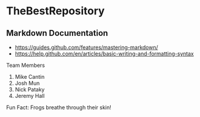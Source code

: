 # TheBestRepository #
## Markdown Documentation ##

* https://guides.github.com/features/mastering-markdown/
* https://help.github.com/en/articles/basic-writing-and-formatting-syntax

Team Members
1. Mike Cantin
2. Josh Mun
3. Nick Pataky
4. Jeremy Hall

Fun Fact: Frogs breathe through their skin!
